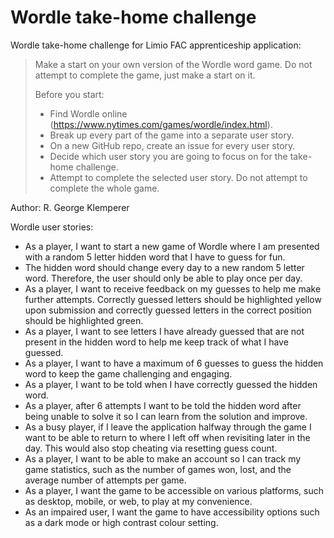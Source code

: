 # Wordle take-home challenge
Wordle take-home challenge for Limio FAC apprenticeship application:

> Make a start on your own version of the Wordle word game. Do not attempt to complete the game, just make a start on it.
>
>Before you start:
>
>- Find Wordle online (https://www.nytimes.com/games/wordle/index.html).
>- Break up every part of the game into a separate user story.
>- On a new GitHub repo, create an issue for every user story.
>- Decide which user story you are going to focus on for the take-home challenge.
>- Attempt to complete the selected user story. Do not attempt to complete the whole game.

Author: R. George Klemperer

Wordle user stories:
- As a player, I want to start a new game of Wordle where I am presented with a random 5 letter hidden word that I have to guess for fun.
- The hidden word should change every day to a new random 5 letter word. Therefore, the user should only be able to play once per day.
- As a player, I want to receive feedback on my guesses to help me make further attempts. Correctly guessed letters should be highlighted yellow upon submission and correctly guessed letters in the correct position should be highlighted green.
- As a player, I want to see letters I have already guessed that are not present in the hidden word to help me keep track of what I have guessed.
- As a player, I want to have a maximum of 6 guesses to guess the hidden word to keep the game challenging and engaging.
- As a player, I want to be told when I have correctly guessed the hidden word.
- As a player, after 6 attempts I want to be told the hidden word after being unable to solve it so I can learn from the solution and improve.
- As a busy player, if I leave the application halfway through the game I want to be able to return to where I left off when revisiting later in the day. This would also stop cheating via resetting guess count.
- As a player, I want to be able to make an account so I can track my game statistics, such as the number of games won, lost, and the average number of attempts per game.
- As a player, I want the game to be accessible on various platforms, such as desktop, mobile, or web, to play at my convenience.
- As an impaired user, I want the game to have accessibility options such as a dark mode or high contrast colour setting.

